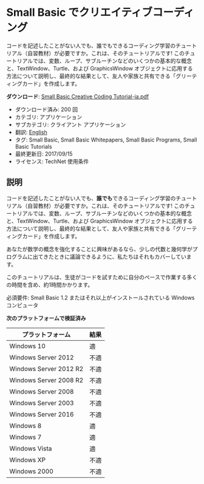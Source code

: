 # Small Basic でクリエイティブコーディング
コードを記述したことがない人でも、誰でもできるコーディング学習のチュートリアル（自習教材）が必要ですか。これは、そのチュートリアルです! このチュートリアルでは、変数、ループ、サブルーチンなどのいくつかの基本的な概念と、TextWindow、Turtle、および GraphicsWindow オブジェクトに応用する方法について説明し、最終的な結果として、友人や家族と共有できる「グリーティングカード」を作成します。

**ダウンロード**: [Small Basic Creative Coding Tutorial-ja.pdf](https://github.com/nonkit/SBResources/raw/master/tutorialj/Small%20Basic%20Creative%20Coding%20Tutorial-ja.pdf)

- ダウンロード済み: 200 回
- カテゴリ: アプリケーション
- サブカテゴリ: クライアント アプリケーション
- 翻訳: [English](README.md)
- タグ: Small Basic, Small Basic Whitepapers, Small Basic Programs, Small Basic Tutorials
- 最終更新日: 2017/09/15
- ライセンス: TechNet 使用条件

## 説明

コードを記述したことがない人でも、**誰でも**できるコーディング学習のチュートリアル（自習教材）が必要ですか。これは、そのチュートリアルです! このチュートリアルでは、変数、ループ、サブルーチンなどのいくつかの基本的な概念と、TextWindow、Turtle、および GraphicsWindow オブジェクトに応用する方法について説明し、最終的な結果として、友人や家族と共有できる「グリーティングカード」を作成します。

あなたが数学の概念を強化することに興味があるなら、少しの代数と幾何学がプログラムに出てきたときに議論できるように、私たちはそれもカバーしています。

このチュートリアルは、生徒がコードを試すために自分のペースで作業する多くの時間を含め、約1時間かかります。

必須要件: Small Basic 1.2 またはそれ以上がインストールされている Windows コンピュータ

**次のプラットフォームで検証済み**

| プラットフォーム | 結果 |
| --- | --- |
| Windows 10 | 適 |
| Windows Server 2012 | 不適 |
| Windows Server 2012 R2 | 不適 |
| Windows Server 2008 R2 | 不適 |
| Windows Server 2008 | 不適 |
| Windows Server 2003 | 不適 |
| Windows Server 2016 | 不適 |
| Windows 8 | 適 |
| Windows 7 | 適 |
| Windows Vista | 適 |
| Windows XP | 不適 |
| Windows 2000 | 不適 |
